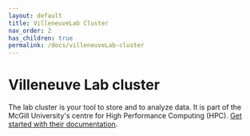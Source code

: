 ```yaml
---
layout: default
title: VilleneuveLab Cluster
nav_order: 2
has_children: true
permalink: /docs/villeneuveLab-cluster
---
```


# Villeneuve Lab cluster

The lab cluster is your tool to store and to analyze data. It is part of the McGill University's centre for High Performance Computing (HPC). [Get started with their documentation][mcgillHPC-doc].

[mcgillHPC-doc]: http://www.hpc.mcgill.ca/index.php/starthere

